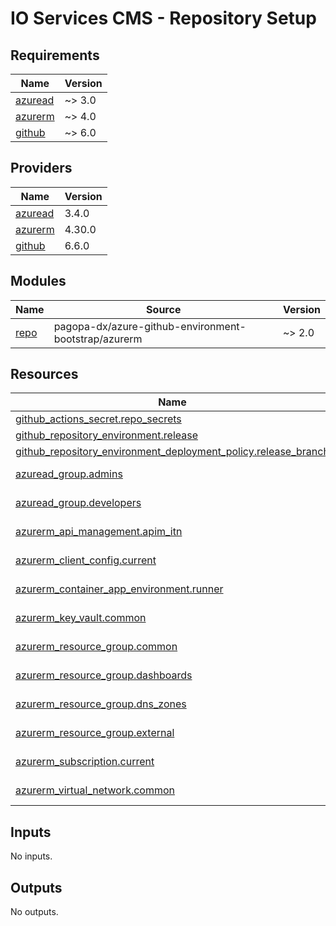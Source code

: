# IO Services CMS - Repository Setup

<!-- markdownlint-disable -->
<!-- BEGIN_TF_DOCS -->
## Requirements

| Name | Version |
|------|---------|
| <a name="requirement_azuread"></a> [azuread](#requirement\_azuread) | ~> 3.0 |
| <a name="requirement_azurerm"></a> [azurerm](#requirement\_azurerm) | ~> 4.0 |
| <a name="requirement_github"></a> [github](#requirement\_github) | ~> 6.0 |

## Providers

| Name | Version |
|------|---------|
| <a name="provider_azuread"></a> [azuread](#provider\_azuread) | 3.4.0 |
| <a name="provider_azurerm"></a> [azurerm](#provider\_azurerm) | 4.30.0 |
| <a name="provider_github"></a> [github](#provider\_github) | 6.6.0 |

## Modules

| Name | Source | Version |
|------|--------|---------|
| <a name="module_repo"></a> [repo](#module\_repo) | pagopa-dx/azure-github-environment-bootstrap/azurerm | ~> 2.0 |

## Resources

| Name | Type |
|------|------|
| [github_actions_secret.repo_secrets](https://registry.terraform.io/providers/integrations/github/latest/docs/resources/actions_secret) | resource |
| [github_repository_environment.release](https://registry.terraform.io/providers/integrations/github/latest/docs/resources/repository_environment) | resource |
| [github_repository_environment_deployment_policy.release_branch](https://registry.terraform.io/providers/integrations/github/latest/docs/resources/repository_environment_deployment_policy) | resource |
| [azuread_group.admins](https://registry.terraform.io/providers/hashicorp/azuread/latest/docs/data-sources/group) | data source |
| [azuread_group.developers](https://registry.terraform.io/providers/hashicorp/azuread/latest/docs/data-sources/group) | data source |
| [azurerm_api_management.apim_itn](https://registry.terraform.io/providers/hashicorp/azurerm/latest/docs/data-sources/api_management) | data source |
| [azurerm_client_config.current](https://registry.terraform.io/providers/hashicorp/azurerm/latest/docs/data-sources/client_config) | data source |
| [azurerm_container_app_environment.runner](https://registry.terraform.io/providers/hashicorp/azurerm/latest/docs/data-sources/container_app_environment) | data source |
| [azurerm_key_vault.common](https://registry.terraform.io/providers/hashicorp/azurerm/latest/docs/data-sources/key_vault) | data source |
| [azurerm_resource_group.common](https://registry.terraform.io/providers/hashicorp/azurerm/latest/docs/data-sources/resource_group) | data source |
| [azurerm_resource_group.dashboards](https://registry.terraform.io/providers/hashicorp/azurerm/latest/docs/data-sources/resource_group) | data source |
| [azurerm_resource_group.dns_zones](https://registry.terraform.io/providers/hashicorp/azurerm/latest/docs/data-sources/resource_group) | data source |
| [azurerm_resource_group.external](https://registry.terraform.io/providers/hashicorp/azurerm/latest/docs/data-sources/resource_group) | data source |
| [azurerm_subscription.current](https://registry.terraform.io/providers/hashicorp/azurerm/latest/docs/data-sources/subscription) | data source |
| [azurerm_virtual_network.common](https://registry.terraform.io/providers/hashicorp/azurerm/latest/docs/data-sources/virtual_network) | data source |

## Inputs

No inputs.

## Outputs

No outputs.
<!-- END_TF_DOCS -->
